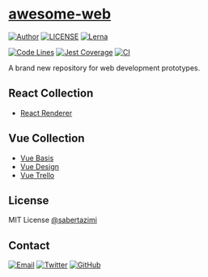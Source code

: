 # [awesome-web](https://sabertazimi.github.io/awesome-web)

[![Author](https://img.shields.io/badge/author-sabertaz-lightgrey?style=for-the-badge)](https://github.com/sabertazimi)
[![LICENSE](https://img.shields.io/github/license/sabertazimi/awesome-web?style=for-the-badge)](https://raw.githubusercontent.com/sabertazimi/awesome-web/main/LICENSE)
[![Lerna](https://img.shields.io/github/lerna-json/v/sabertazimi/awesome-web?logo=npm&style=for-the-badge)](https://github.com/lerna/lerna)

[![Code Lines](https://img.shields.io/tokei/lines/github/sabertazimi/awesome-web?style=for-the-badge&logo=visualstudiocode)](https://github.com/sabertazimi/awesome-web)
[![Jest Coverage](https://img.shields.io/codecov/c/github/sabertazimi/awesome-web?logo=codecov&style=for-the-badge)](https://codecov.io/gh/sabertazimi/awesome-web)
[![CI](https://img.shields.io/github/workflow/status/sabertazimi/awesome-web/CI/main?style=for-the-badge&logo=github)](https://github.com/sabertazimi/awesome-web/actions/workflows/ci.yml)

A brand new repository for web development prototypes.

## React Collection

- [React Renderer](https://sabertazimi.github.io/awesome-web/react-renderer)

## Vue Collection

- [Vue Basis](https://sabertazimi.github.io/awesome-web/vue-basis)
- [Vue Design](https://sabertazimi.github.io/awesome-web/vue-design)
- [Vue Trello](https://sabertazimi.github.io/awesome-web/vue-trello)

## License

MIT License [@sabertazimi](https://github.com/sabertazimi)

## Contact

[![Email](https://img.shields.io/badge/-Gmail-ea4335?style=for-the-badge&logo=gmail&logoColor=white)](mailto:sabertazimi@gmail.com)
[![Twitter](https://img.shields.io/badge/-Twitter-1da1f2?style=for-the-badge&logo=twitter&logoColor=white)](https://twitter.com/sabertazimi)
[![GitHub](https://img.shields.io/badge/-GitHub-181717?style=for-the-badge&logo=github&logoColor=white)](https://github.com/sabertazimi)
